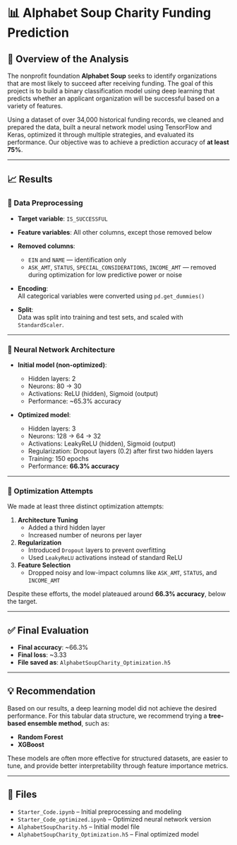 # 📊 Alphabet Soup Charity Funding Prediction

## 🧠 Overview of the Analysis

The nonprofit foundation **Alphabet Soup** seeks to identify organizations that are most likely to succeed after receiving funding. The goal of this project is to build a binary classification model using deep learning that predicts whether an applicant organization will be successful based on a variety of features.

Using a dataset of over 34,000 historical funding records, we cleaned and prepared the data, built a neural network model using TensorFlow and Keras, optimized it through multiple strategies, and evaluated its performance. Our objective was to achieve a prediction accuracy of **at least 75%**.

---

## 📈 Results

### 🔹 Data Preprocessing

- **Target variable**: `IS_SUCCESSFUL`  
- **Feature variables**: All other columns, except those removed below
- **Removed columns**:  
  - `EIN` and `NAME` — identification only  
  - `ASK_AMT`, `STATUS`, `SPECIAL_CONSIDERATIONS`, `INCOME_AMT` — removed during optimization for low predictive power or noise

- **Encoding**:  
  All categorical variables were converted using `pd.get_dummies()`

- **Split**:  
  Data was split into training and test sets, and scaled with `StandardScaler`.

---

### 🔹 Neural Network Architecture

- **Initial model (non-optimized)**:
  - Hidden layers: 2
  - Neurons: 80 → 30
  - Activations: ReLU (hidden), Sigmoid (output)
  - Performance: ~65.3% accuracy

- **Optimized model**:
  - Hidden layers: 3
  - Neurons: 128 → 64 → 32
  - Activations: LeakyReLU (hidden), Sigmoid (output)
  - Regularization: Dropout layers (0.2) after first two hidden layers
  - Training: 150 epochs
  - Performance: **66.3% accuracy**

---

### 🔹 Optimization Attempts

We made at least three distinct optimization attempts:

1. **Architecture Tuning**
   - Added a third hidden layer
   - Increased number of neurons per layer
2. **Regularization**
   - Introduced `Dropout` layers to prevent overfitting
   - Used `LeakyReLU` activations instead of standard ReLU
3. **Feature Selection**
   - Dropped noisy and low-impact columns like `ASK_AMT`, `STATUS`, and `INCOME_AMT`

Despite these efforts, the model plateaued around **66.3% accuracy**, below the target.

---

## ✅ Final Evaluation

- **Final accuracy**: ~66.3%
- **Final loss**: ~3.33
- **File saved as**: `AlphabetSoupCharity_Optimization.h5`

---

## 💡 Recommendation

Based on our results, a deep learning model did not achieve the desired performance. For this tabular data structure, we recommend trying a **tree-based ensemble method**, such as:

- **Random Forest**
- **XGBoost**

These models are often more effective for structured datasets, are easier to tune, and provide better interpretability through feature importance metrics.

---

## 📁 Files

- `Starter_Code.ipynb` – Initial preprocessing and modeling
- `Starter_Code_optimized.ipynb` – Optimized neural network version
- `AlphabetSoupCharity.h5` – Initial model file
- `AlphabetSoupCharity_Optimization.h5` – Final optimized model
